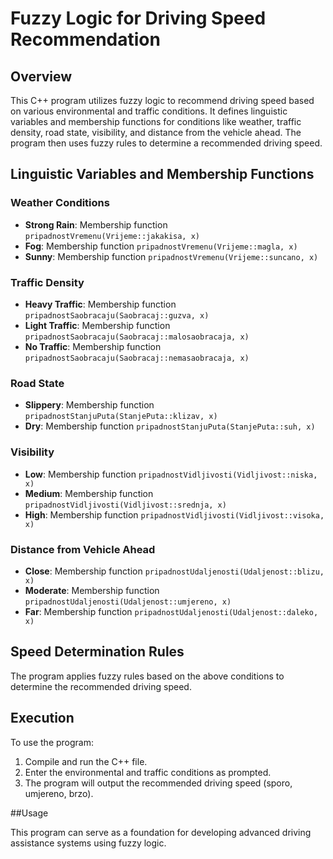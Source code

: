 # Fuzzy Logic for Driving Speed Recommendation

## Overview

This C++ program utilizes fuzzy logic to recommend driving speed based on various environmental and traffic conditions. It defines linguistic variables and membership functions for conditions like weather, traffic density, road state, visibility, and distance from the vehicle ahead. The program then uses fuzzy rules to determine a recommended driving speed.

## Linguistic Variables and Membership Functions

### Weather Conditions

- **Strong Rain**: Membership function `pripadnostVremenu(Vrijeme::jakakisa, x)`
- **Fog**: Membership function `pripadnostVremenu(Vrijeme::magla, x)`
- **Sunny**: Membership function `pripadnostVremenu(Vrijeme::suncano, x)`

### Traffic Density

- **Heavy Traffic**: Membership function `pripadnostSaobracaju(Saobracaj::guzva, x)`
- **Light Traffic**: Membership function `pripadnostSaobracaju(Saobracaj::malosaobracaja, x)`
- **No Traffic**: Membership function `pripadnostSaobracaju(Saobracaj::nemasaobracaja, x)`

### Road State

- **Slippery**: Membership function `pripadnostStanjuPuta(StanjePuta::klizav, x)`
- **Dry**: Membership function `pripadnostStanjuPuta(StanjePuta::suh, x)`

### Visibility

- **Low**: Membership function `pripadnostVidljivosti(Vidljivost::niska, x)`
- **Medium**: Membership function `pripadnostVidljivosti(Vidljivost::srednja, x)`
- **High**: Membership function `pripadnostVidljivosti(Vidljivost::visoka, x)`

### Distance from Vehicle Ahead

- **Close**: Membership function `pripadnostUdaljenosti(Udaljenost::blizu, x)`
- **Moderate**: Membership function `pripadnostUdaljenosti(Udaljenost::umjereno, x)`
- **Far**: Membership function `pripadnostUdaljenosti(Udaljenost::daleko, x)`

## Speed Determination Rules

The program applies fuzzy rules based on the above conditions to determine the recommended driving speed.

## Execution

To use the program:
1. Compile and run the C++ file.
2. Enter the environmental and traffic conditions as prompted.
3. The program will output the recommended driving speed (sporo, umjereno, brzo).

##Usage

This program can serve as a foundation for developing advanced driving assistance systems using fuzzy logic.